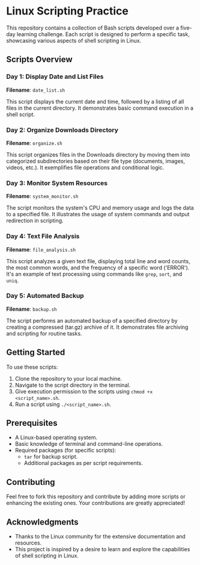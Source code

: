 # Linux Scripting Practice

This repository contains a collection of Bash scripts developed over a five-day learning challenge. Each script is designed to perform a specific task, showcasing various aspects of shell scripting in Linux.

## Scripts Overview

### Day 1: Display Date and List Files

**Filename**: `date_list.sh`

This script displays the current date and time, followed by a listing of all files in the current directory. It demonstrates basic command execution in a shell script.

### Day 2: Organize Downloads Directory

**Filename**: `organize.sh`

This script organizes files in the Downloads directory by moving them into categorized subdirectories based on their file type (documents, images, videos, etc.). It exemplifies file operations and conditional logic.

### Day 3: Monitor System Resources

**Filename**: `system_monitor.sh`

The script monitors the system's CPU and memory usage and logs the data to a specified file. It illustrates the usage of system commands and output redirection in scripting.

### Day 4: Text File Analysis

**Filename**: `file_analysis.sh`

This script analyzes a given text file, displaying total line and word counts, the most common words, and the frequency of a specific word ('ERROR'). It's an example of text processing using commands like `grep`, `sort`, and `uniq`.

### Day 5: Automated Backup

**Filename**: `backup.sh`

The script performs an automated backup of a specified directory by creating a compressed (tar.gz) archive of it. It demonstrates file archiving and scripting for routine tasks.

## Getting Started

To use these scripts:

1. Clone the repository to your local machine.
2. Navigate to the script directory in the terminal.
3. Give execution permission to the scripts using `chmod +x <script_name>.sh`.
4. Run a script using `./<script_name>.sh`.

## Prerequisites

- A Linux-based operating system.
- Basic knowledge of terminal and command-line operations.
- Required packages (for specific scripts):
  - `tar` for backup script.
  - Additional packages as per script requirements.

## Contributing

Feel free to fork this repository and contribute by adding more scripts or enhancing the existing ones. Your contributions are greatly appreciated!

## Acknowledgments

- Thanks to the Linux community for the extensive documentation and resources.
- This project is inspired by a desire to learn and explore the capabilities of shell scripting in Linux.
